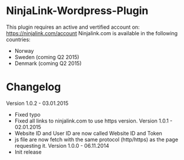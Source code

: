 NinjaLink-Wordpress-Plugin
==========================
This plugin requires an active and vertified account on: https://ninjalink.com/account
Ninjalink.com is available in the following countries:
* Norway
* Sweden (coming Q2 2015)
* Denmark (coming Q2 2015)

# Changelog
Version 1.0.2 - 03.01.2015
* Fixed typo
* Fixed all links to ninjalink.com to use https version.
Version 1.0.1 - 02.01.2015
* Website ID and User ID are now called Website ID and Token
* js file are now fetch with the same protocol (http/https) as the page requesting it.
Version 1.0.0 - 06.11.2014
* Init release
